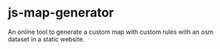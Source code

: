 # js-map-generator

An online tool to generate a custom map with custom rules with an osm dataset in a static website.
